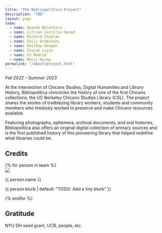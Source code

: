 ```yaml
---
title: "The Bibliopolítica Project"
description: "TBD"
layout: page
team:
  - name: Amanda Belantara
  - name: Lillian Castillo-Speed
  - name: Richard Chabrán
  - name: Emily Drabinski
  - name: Matthew Haugen
  - name: Inaiah Lujan
  - name: Ed Madrid
  - name: Marii Nyrop
permalink: "/about/project.html"
---
```

*Fall 2022 – Summer 2023*

At the intersection of Chicanx Studies, Digital Humanities and Library History, Bibliopolítica chronicles the history of one of the first Chicanx collections, the UC Berkeley Chicano Studies Library (CSL). The project shares the stories of trailblazing library workers, students and community members who tirelessly worked to preserve and make Chicanx resources available.

Featuring photographs, ephemera, archival documents, and oral histories, Bibliopolítica also offers an original digital collection of primary sources and is the first published history of this pioneering library that helped redefine what libraries could be.

## Credits 

<div class="not-prose">
  <div class="grid md:grid-cols-2 grid-cols-1">
  {% for person in team %}
  <div class="flex gap-4 items-center my-6">
    <div class="flex-none">
      <div class="avatar">
        <div class="w-24 h-24 rounded-full">
          <img src="{{ person.image | default: 'https://daisyui.com/images/stock/photo-1534528741775-53994a69daeb.jpg' | url }}" />
        </div>
      </div>
    </div>
    <div class="flex-1">
      <p class="font-semibold text-xl">{{ person.name }}</p>
      <p>{{ person.blurb | default: "TODO: Add a tiny blurb" }}</p>
    </div>
  </div>
  {% endfor %}
  </div>
</div>

## Gratitude

NYU DH seed grant, UCB, people, etc.


